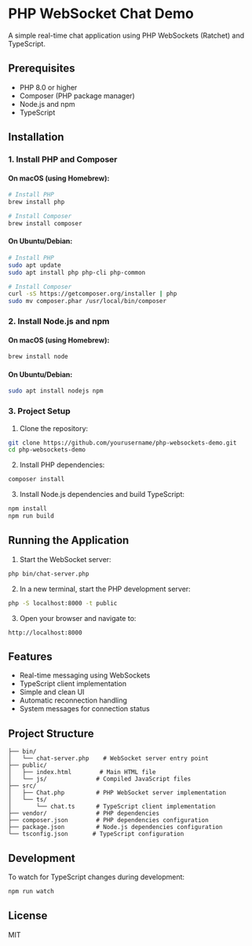# PHP WebSocket Chat Demo

A simple real-time chat application using PHP WebSockets (Ratchet) and TypeScript.

## Prerequisites

- PHP 8.0 or higher
- Composer (PHP package manager)
- Node.js and npm
- TypeScript

## Installation

### 1. Install PHP and Composer

#### On macOS (using Homebrew):
```bash
# Install PHP
brew install php

# Install Composer
brew install composer
```

#### On Ubuntu/Debian:
```bash
# Install PHP
sudo apt update
sudo apt install php php-cli php-common

# Install Composer
curl -sS https://getcomposer.org/installer | php
sudo mv composer.phar /usr/local/bin/composer
```

### 2. Install Node.js and npm

#### On macOS (using Homebrew):
```bash
brew install node
```

#### On Ubuntu/Debian:
```bash
sudo apt install nodejs npm
```

### 3. Project Setup

1. Clone the repository:
```bash
git clone https://github.com/yourusername/php-websockets-demo.git
cd php-websockets-demo
```

2. Install PHP dependencies:
```bash
composer install
```

3. Install Node.js dependencies and build TypeScript:
```bash
npm install
npm run build
```

## Running the Application

1. Start the WebSocket server:
```bash
php bin/chat-server.php
```

2. In a new terminal, start the PHP development server:
```bash
php -S localhost:8000 -t public
```

3. Open your browser and navigate to:
```
http://localhost:8000
```

## Features

- Real-time messaging using WebSockets
- TypeScript client implementation
- Simple and clean UI
- Automatic reconnection handling
- System messages for connection status

## Project Structure

```
├── bin/
│   └── chat-server.php    # WebSocket server entry point
├── public/
│   ├── index.html        # Main HTML file
│   └── js/              # Compiled JavaScript files
├── src/
│   ├── Chat.php         # PHP WebSocket server implementation
│   └── ts/
│       └── chat.ts      # TypeScript client implementation
├── vendor/              # PHP dependencies
├── composer.json        # PHP dependencies configuration
├── package.json         # Node.js dependencies configuration
└── tsconfig.json       # TypeScript configuration
```

## Development

To watch for TypeScript changes during development:
```bash
npm run watch
```

## License

MIT 
